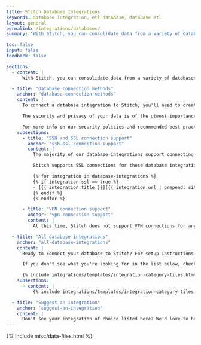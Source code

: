 ```yaml
---
title: Stitch Database Integrations
keywords: database integration, etl database, database etl
layout: general
permalink: /integrations/databases/
summary: "With Stitch, you can consolidate data from a variety of databases into a single data warehouse. Learn more about setting up a database integration and how Stitch will replicate data from that specific database type."

toc: false
input: false
feedback: false

sections:
  - content: |
      With Stitch, you can consolidate data from a variety of databases into [a single destination]({{ site.baseurl }}/destinations).

  - title: "Database connection methods"
    anchor: "database-connection-methods"
    content: |
      To connect a database integration to Stitch, you'll need to create a database user for us and grant the appropriate permissions. Note that we will only ever read your data.

      The security and privacy of your data is of the utmost importance to us. To ensure your data stays private, we recommend using an SSH or SSL connection to connect your database encrypt your data in transit.

      For more info on our security policies and recommended best practices, check out the [Security FAQ]({{ link.account.security-faq | prepend: site.baseurl }}).
    subsections:
      - title: "SSH and SSL connection support"
        anchor: "ssh-ssl-connection-support"
        content: |
          The majority of our database integrations support connecting via an SSH Tunnel.

          Stitch supports SSL connections for these database integrations:

          {% for integration in database-integrations %}
          {% if integration.ssl == true %}
          - [{{ integration.title }}]({{ integration.url | prepend: site.baseurl }})
          {% endif %}
          {% endfor %}

      - title: "VPN connection support"
        anchor: "vpn-connection-support"
        content: |
          At this time, Stitch does not support VPN connections for any of our database integrations.

  - title: "All database integrations"
    anchor: "all-database-integrations"
    content: |
      Ready to connect your database to Stitch? For setup instructions and details on the queries Stitch runs to replicate data, check out the guides below.

      If you don't see what you're looking for in the list below, check out the Singer project. A simple, composable, open-source ETL standard, Singer allows you to extract data from any source. Check out the [Roadmap]({{ site.singer-roadmap }}){:target} or [GitHub repo]({{ site.singer-github }}){:target="new"} to see what's currently being worked on.

      {% include integrations/templates/integration-category-tiles.html type="where-is-integration" %}
    subsections:
      - content: |
          {% include integrations/templates/integration-category-tiles.html type="databases" %}

  - title: "Suggest an integration"
    anchor: "suggest-an-integration"
    content: |
      Don’t see your integration of choice listed here? We’d love to hear from you! [Reach out to us](mailto:{{ site.support }}) with your suggestion.
---
```

{% include misc/data-files.html %}